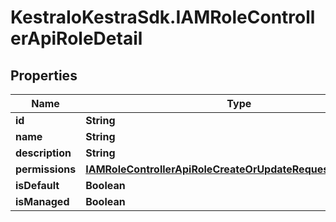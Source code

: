 # KestraIoKestraSdk.IAMRoleControllerApiRoleDetail

## Properties

Name | Type | Description | Notes
------------ | ------------- | ------------- | -------------
**id** | **String** |  | [optional] 
**name** | **String** |  | [optional] 
**description** | **String** |  | [optional] 
**permissions** | [**IAMRoleControllerApiRoleCreateOrUpdateRequestPermissions**](IAMRoleControllerApiRoleCreateOrUpdateRequestPermissions.md) |  | [optional] 
**isDefault** | **Boolean** |  | [optional] 
**isManaged** | **Boolean** |  | [optional] 


